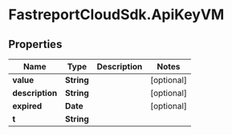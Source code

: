 # FastreportCloudSdk.ApiKeyVM

## Properties

Name | Type | Description | Notes
------------ | ------------- | ------------- | -------------
**value** | **String** |  | [optional] 
**description** | **String** |  | [optional] 
**expired** | **Date** |  | [optional] 
**t** | **String** |  | 


